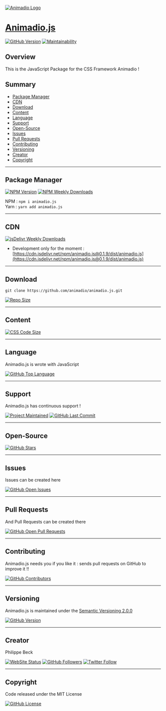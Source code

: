 [![Animadio Logo](https://animadio.org/img/logo.png)](https://animadio.js)
# [Animadio.js](https://animadio.js)

[![GitHub Version](https://img.shields.io/github/package-json/v/animadio/animadio.js.svg?label=Version)](https://github.com/animadio/animadio.js/blob/master/package.json)
[![Maintainability](https://api.codeclimate.com/v1/badges/8338ea61deda5a6218db/maintainability)](https://codeclimate.com/github/animadio/animadio.js/maintainability)

## Overview

This is the JavaScript Package for the CSS Framework Animadio !

## Summary

-   [Package Manager](#package-manager)  
-   [CDN](#cdn)  
-   [Download](#download)  
-   [Content](#content)  
-   [Language](#language)  
-   [Support](#support)  
-   [Open-Source](#open-source)  
-   [Issues](#issues)  
-   [Pull Requests](#pull-requests)  
-   [Contributing](#contributing)  
-   [Versioning](#versioning)  
-   [Creator](#creator)  
-   [Copyright](#copyright)  

---

## Package Manager

[![NPM Version](https://img.shields.io/npm/v/animadio.js.svg?label=NPM)](https://www.npmjs.com/package/animadio.js)
[![NPM Weekly Downloads](https://img.shields.io/npm/dw/animadio.js.svg?label=Weekly+Downloads)](https://www.npmjs.com/package/animadio.js)

NPM : `npm i animadio.js`  
Yarn : `yarn add animadio.js`  

---

## CDN 

[![jsDelivr Weekly Downloads](https://img.shields.io/jsdelivr/npm/hw/animadio.js.svg?label=jsDelivr+Montly+Downloads)](https://www.jsdelivr.com/package/npm/animadio.js)

-   Development only for the moment : [https://cdn.jsdelivr.net/npm/animadio.js@0.1.9/dist/animadio.js](https://cdn.jsdelivr.net/npm/animadio.js@0.1.9/dist/animadio.js)  

---

## Download

`git clone https://github.com/animadio/animadio.js.git`  
  
[![Repo Size](https://img.shields.io/github/repo-size/animadio/animadio.js.svg?label=Repo+Size)](https://github.com/animadio/animadio.js/tree/master)

---

## Content

[![CSS Code Size](https://img.shields.io/github/languages/code-size/animadio/animadio.js.svg?label=Code+Size)](https://github.com/animadio/animadio.js/tree/master)

---

## Language

Animadio.js is wrote with JavaScript

[![GitHub Top Language](https://img.shields.io/github/languages/top/animadio/animadio.js.svg?label=JavaScript)](https://github.com/animadio/animadio.js)

---

## Support

Animadio.js has continuous support !

[![Project Maintained](https://img.shields.io/maintenance/yes/2020.svg?label=Maintained)](https://github.com/animadio/animadio.js)
[![GitHub Last Commit](https://img.shields.io/github/last-commit/animadio/animadio.js.svg?label=Last+Commit)](https://github.com/animadio/animadio.js/commits/master)

---

## Open-Source

[![GitHub Stars](https://img.shields.io/github/stars/animadio/animadio.js.svg?label=GitHub+:+Animadio.js+|+Stars)](https://github.com/animadio/animadio.js)

---

## Issues

Issues can be created here

[![GitHub Open Issues](https://img.shields.io/github/issues/animadio/animadio.js.svg?label=Issues)](https://github.com/animadio/animadio.js/issues)

---

## Pull Requests

And Pull Requests can be created there

[![GitHub Open Pull Requests](https://img.shields.io/github/issues-pr/animadio/animadio.js.svg?label=Pull+Requests)](https://github.com/animadio/animadio.js/pulls)

---

## Contributing

Animadio.js needs you if you like it : sends pull requests on GitHub to improve it !!

[![GitHub Contributors](https://img.shields.io/github/contributors/animadio/animadio.js.svg?label=Contributors)](https://github.com/animadio/animadio.js/graphs/contributors)

---

## Versioning

Animadio.js is maintained under the [Semantic Versioning 2.0.0](https://semver.org)

[![GitHub Version](https://img.shields.io/github/package-json/v/animadio/animadio.js.svg?label=Version)](https://github.com/animadio/animadio.js/blob/master/package.json)

---

## Creator

Philippe Beck

[![WebSite Status](https://img.shields.io/website-up-down-green-red/https/philippebeck.net.svg?label=https://philippebeck.net)](https://philippebeck.net)
[![GitHub Followers](https://img.shields.io/github/followers/philippebeck.svg?label=GitHub+:+philippebeck+|+Followers)](https://github.com/philippebeck)
[![Twitter Follow](https://badgen.net/twitter/follow/philippepjbeck)](https://twitter.com/philippepjbeck)

---

## Copyright

Code released under the MIT License

[![GitHub License](https://img.shields.io/github/license/animadio/animadio.js.svg?label=License)](https://github.com/animadio/animadio.js/blob/master/LICENSE)
